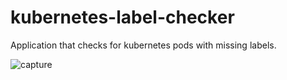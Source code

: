 # kubernetes-label-checker
Application that checks for kubernetes pods with missing labels.


![capture](https://user-images.githubusercontent.com/8819749/52912936-b1362e00-32b8-11e9-8548-9e481c016d53.PNG)
